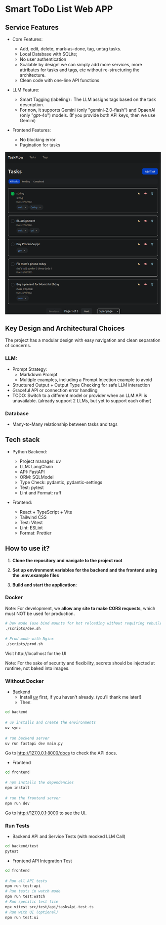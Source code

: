 

# Smart ToDo List Web APP

## Service Features
- Core Features:
    - Add, edit, delete, mark-as-done, tag, untag tasks.
    - Local Database with SQLite;
    - No user authentication
    - Scalable by design! we can simply add more services, more attributes for tasks and tags, etc without re-structuring the architecture.
    - Clean code with one-line API functions 

- LLM Feature:
    - Smart Tagging (labeling) : The LLM assigns tags based on the task description.
    - For now, it supports Gemini (only "gemini-2.0-flash") and OpaenAI (only "gpt-4o") models. (If you provide both API keys, then we use Gemini)

- Frontend Features:
    - No blocking error
    - Pagination for tasks


![ToDoAppUI.png](Assets/ToDoAppUI.png)


## Key Design and Architectural Choices

The project has a modular design with easy navigation and clean separation of concerns.

### LLM:
- Prompt Strategy:
    - Markdown Prompt
    - Multiple examples, including a Prompt Injection example to avoid
- Structured Output + Output Type Checking for safe LLM interaction
- Graceful API or connection error handling
- TODO: Switch to a different model or provider when an LLM API is unavailable. (already support 2 LLMs, but yet to support each other)

### Database
- Many-to-Many relationship between tasks and tags


## Tech stack
- Python Backend:
    - Project manager: uv
    - LLM: LangChain
    - API: FastAPI
    - ORM: SQLModel
    - Type Check: pydantic, pydantic-settings
    - Test: pytest
    - Lint and Format: ruff

- Frontend:
    - React + TypeScript + Vite
    - Tailwind CSS
    - Test: Vitest
    - Lint: ESLint
    - Format: Prettier


## How to use it?

1. **Clone the repository and navigate to the project root**

2. **Set up environment variables for the backend and the frontend using the .env.example files**

3. **Build and start the application**:

### Docker 
Note: For development, we **allow any site to make CORS requests**, which must NOT be used for production.

```bash
# Dev mode (use bind mounts for hot reloading without requiring rebuilds on code changes.)
./scripts/dev.sh

# Prod mode with Nginx
./scripts/prod.sh
```
Visit http://localhost for the UI

Note: For the sake of security and flexibility, secrets should be injected at runtime, not baked into images.

### Without Docker
- Backend
    - Install [uv](https://docs.astral.sh/uv/#highlights) first, if you haven't already. (you'll thank me later!)
    - Then:

```bash
cd backend

# uv installs and create the environments
uv sync

# run backend server
uv run fastapi dev main.py
```
Go to http://127.0.0.1:8000/docs to check the API docs.

- Frontend
```bash
cd frontend

# npm installs the dependencies
npm install

# run the frontend server
npm run dev
```

Go to http://127.0.0.1:3000 to see the UI.


### Run Tests

- Backend API and Service Tests (with mocked LLM Call)
```bash
cd backend/test
pytest
```

- Frontend API Integration Test
```bash
cd frontend

# Run all API tests
npm run test:api
# Run tests in watch mode
npm run test:watch
# Run specific test file
npx vitest src/test/api/tasksApi.test.ts 
# Run with UI (optional)
npm run test:ui
```